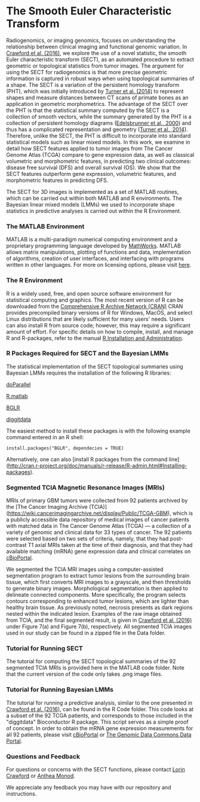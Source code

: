 # The Smooth Euler Characteristic Transform

Radiogenomics, or imaging genomics, focuses on understanding the relationship between clinical imaging and functional genomic variation. In [Crawford et al. (2016)](https://arxiv.org/abs/1611.06818), we explore the use of a novel statistic, the smooth Euler characteristic transform (SECT), as an automated procedure to extract geometric or topological statistics from tumor images. The argument for using the SECT for radiogenomics is that more precise geometric information is captured in robust ways when using topological summaries of a shape. The SECT is a variation of the persistent homology transform (PHT), which was initially introduced by [Turner et al. (2014)](https://arxiv.org/abs/1206.2790) to represent shapes and measure distances between CT scans of primate bones as an application in geometric morphometrics. The advantage of the SECT over the PHT is that the statistical summary computed by the SECT is a collection of smooth vectors, while the summary generated by the PHT is a collection of persistent homology diagrams ([Edelsbrunner et al., 2000](https://users.cs.duke.edu/~edels/Papers/2002-J-04-TopologicalPersistence.pdf)) and thus has a complicated representation and geometry ([Turner et al., 2014](https://arxiv.org/abs/1206.2790)). Therefore, unlike the SECT, the PHT is difficult to incorporate into standard statistical models such as linear mixed models. In this work, we examine in detail how SECT features applied to tumor images from The Cancer Genome Atlas (TCGA) compare to gene expression data, as well as classical volumetric and morphometric features, in predicting two clinical outcomes: disease free survival (DFS) and overall survival (OS). We show that the SECT features outperform gene expression, volumetric features, and morphometric features in predicting DFS.

The SECT for 3D images is implemented as a set of MATLAB routines, which can be carried out within both MATLAB and R environments. The Bayesian linear mixed models (LMMs) we used to incorporate shape statistics in predictive analyses is carried out within the R Environment. 

### The MATLAB Environment
MATLAB is a multi-paradigm numerical computing environment and a proprietary programming language developed by [MathWorks](https://www.mathworks.com/index-c.html). MATLAB allows matrix manipulations, plotting of functions and data, implementation of algorithms, creation of user interfaces, and interfacing with programs written in other languages. For more on licensing options, please visit [here](https://www.mathworks.com/campaigns/products/ppc/google/matlab-toolbox-price-request.html?form_seq=reg).

### The R Environment
R is a widely used, free, and open source software environment for statistical computing and graphics. The most recent version of R can be downloaded from the 
[Comprehensive R Archive Network (CRAN)](http://cran.r-project.org/)
CRAN provides precompiled binary versions of R for Windows, MacOS, and select Linux distributions that are likely sufficient for many users' needs.  Users can also install R from source code;  however, this may require a significant amount of effort.  For specific details on how to compile, install, and manage R and R-packages, refer to the manual [R Installation and Administration](http://cran.r-project.org/doc/manuals/r-release/R-admin.html).

### R Packages Required for SECT and the Bayesian LMMs
The statistical implementation of the SECT topological summaries using Bayesian LMMs requires the installation of the following R libraries:

[doParallel](https://cran.r-project.org/web/packages/doParallel/index.html)

[R.matlab](https://cran.r-project.org/web/packages/R.matlab/index.html)

[BGLR](https://cran.r-project.org/web/packages/BGLR/index.html)

[diggitdata](https://www.bioconductor.org/packages/devel/data/experiment/html/diggitdata.html)

The easiest method to install these packages is with the following example command entered in an R shell:

    install.packages("BGLR", dependecies = TRUE)

Alternatively, one can also [install R packages from the command line]
                             (http://cran.r-project.org/doc/manuals/r-release/R-admin.html#Installing-packages).

### Segmented TCIA Magnetic Resonance Images (MRIs)
MRIs of primary GBM tumors were collected from 92 patients archived by the [The Cancer Imaging Archive (TCIA)] (https://wiki.cancerimagingarchive.net/display/Public/TCGA-GBM), which is a publicly accessible data repository of medical images of cancer patients with matched data in The Cancer Genome Atlas (TCGA) — a collection of a variety of genomic and clinical data for 33 types of cancer. The 92 patients were selected based on two sets of criteria, namely, that they had post-contrast T1 axial MRIs taken at the time of their diagnosis, and that they had available matching (mRNA) gene expression data and clinical correlates on [cBioPortal](http://www.cbioportal.org).

We segmented the TCIA MRI images using a computer-assisted segmentation program to extract tumor lesions from the surrounding brain tissue, which first converts MRI images to a grayscale, and then thresholds to generate binary images. Morphological segmentation is then applied to delineate connected components. More specifically, the program selects contours corresponding to enhanced tumor lesions, which are lighter than healthy brain tissue. As previously noted, necrosis presents as dark regions nested within the indicated lesion. Examples of the raw image obtained from TCIA, and the final segmented result, is given in [Crawford et al. (2016)](https://arxiv.org/abs/1611.06818) under Figure 7(a) and Figure 7(b), respectively. All segmented TCIA images used in our study can be found in a zipped file in the Data folder.

### Tutorial for Running SECT
The tutorial for computing the SECT topological summaries of the 92 segmented TCIA MRIs is provided here in the MATLAB code folder. Note that the current version of the code only takes .png image files. 

### Tutorial for Running Bayesian LMMs
The tutorial for running a predictive analysis, similar to the one presented in [Crawford et al. (2016)](https://arxiv.org/abs/1611.06818), can be found in the R Code folder. This code looks at a subset of the 92 TCGA patients, and corresponds to those included in the "diggitdata" Bioconductor R package. This script serves as a simple proof of concept. In order to obtain the mRNA gene expression measurements for all 92 patients, please visit [cBioPortal](http://www.cbioportal.org) or [The Genomic Data Commons Data Portal](https://gdc-portal.nci.nih.gov).

### Questions and Feedback
For questions or concerns with the SECT functions, please contact
[Lorin Crawford](mailto:lac55@stat.duke.edu) or [Anthea Monod](mailto:rr2579@cumc.columbia.edu).

We appreciate any feedback you may have with our repository and instructions.
